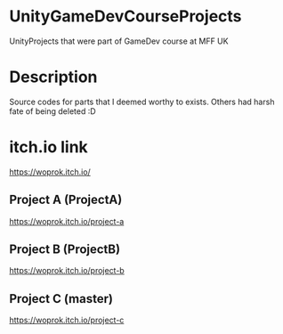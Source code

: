 # UnityGameDevCourseProjects
UnityProjects that were part of GameDev course at MFF UK

# Description
Source codes for parts that I deemed worthy to exists. Others had harsh fate of being deleted :D

# itch.io link  
https://woprok.itch.io/

## Project A (ProjectA)  
https://woprok.itch.io/project-a

## Project B (ProjectB)  
https://woprok.itch.io/project-b

## Project C (master)  
https://woprok.itch.io/project-c
